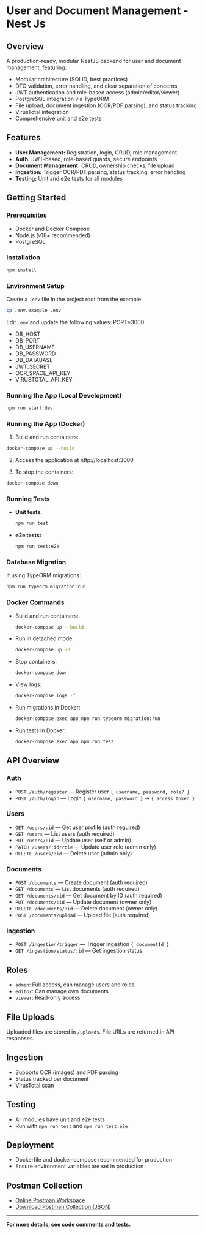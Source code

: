 # User and Document Management - Nest Js

## Overview

A production-ready, modular NestJS backend for user and document management, featuring:

- Modular architecture (SOLID, best practices)
- DTO validation, error handling, and clear separation of concerns
- JWT authentication and role-based access (admin/editor/viewer)
- PostgreSQL integration via TypeORM
- File upload, document ingestion (OCR/PDF parsing), and status tracking
- VirusTotal integration
- Comprehensive unit and e2e tests

## Features

- **User Management:** Registration, login, CRUD, role management
- **Auth:** JWT-based, role-based guards, secure endpoints
- **Document Management:** CRUD, ownership checks, file upload
- **Ingestion:** Trigger OCR/PDF parsing, status tracking, error handling
- **Testing:** Unit and e2e tests for all modules

## Getting Started

### Prerequisites

- Docker and Docker Compose
- Node.js (v18+ recommended)
- PostgreSQL

### Installation

```sh
npm install
```

### Environment Setup

Create a `.env` file in the project root from the example:

```sh
cp .env.example .env
```

Edit `.env` and update the following values:
PORT=3000

- DB_HOST
- DB_PORT
- DB_USERNAME
- DB_PASSWORD
- DB_DATABASE
- JWT_SECRET
- OCR_SPACE_API_KEY
- VIRUSTOTAL_API_KEY

### Running the App (Local Development)

```sh
npm run start:dev
```

### Running the App (Docker)

1. Build and run containers:
```sh
docker-compose up --build
```

2. Access the application at http://localhost:3000

3. To stop the containers:
```sh
docker-compose down
```

### Running Tests

- **Unit tests:**
  ```sh
  npm run test
  ```
- **e2e tests:**
  ```sh
  npm run test:e2e
  ```

### Database Migration

If using TypeORM migrations:

```sh
npm run typeorm migration:run
```

### Docker Commands

- Build and run containers:
  ```sh
  docker-compose up --build
  ```
- Run in detached mode:
  ```sh
  docker-compose up -d
  ```
- Stop containers:
  ```sh
  docker-compose down
  ```
- View logs:
  ```sh
  docker-compose logs -f
  ```
- Run migrations in Docker:
  ```sh
  docker-compose exec app npm run typeorm migration:run
  ```
- Run tests in Docker:
  ```sh
  docker-compose exec app npm run test
  ```

## API Overview

### Auth

- `POST /auth/register` — Register user `{ username, password, role? }`
- `POST /auth/login` — Login `{ username, password }` → `{ access_token }`

### Users

- `GET /users/:id` — Get user profile (auth required)
- `GET /users` — List users (auth required)
- `PUT /users/:id` — Update user (self or admin)
- `PATCH /users/:id/role` — Update user role (admin only)
- `DELETE /users/:id` — Delete user (admin only)

### Documents

- `POST /documents` — Create document (auth required)
- `GET /documents` — List documents (auth required)
- `GET /documents/:id` — Get document by ID (auth required)
- `PUT /documents/:id` — Update document (owner only)
- `DELETE /documents/:id` — Delete document (owner only)
- `POST /documents/upload` — Upload file (auth required)

### Ingestion

- `POST /ingestion/trigger` — Trigger ingestion `{ documentId }`
- `GET /ingestion/status/:id` — Get ingestion status

## Roles

- `admin`: Full access, can manage users and roles
- `editor`: Can manage own documents
- `viewer`: Read-only access

## File Uploads

Uploaded files are stored in `/uploads`. File URLs are returned in API responses.

## Ingestion

- Supports OCR (images) and PDF parsing
- Status tracked per document
- VirusTotal scan

## Testing

- All modules have unit and e2e tests
- Run with `npm run test` and `npm run test:e2e`

## Deployment

- Dockerfile and docker-compose recommended for production
- Ensure environment variables are set in production

## Postman Collection

- [Online Postman Workspace](https://postman.co/workspace/My-Workspace~392b206e-087a-4088-8de3-b885ca4343fa/collection/27063930-dd3c579f-c9ed-4d72-bdbc-ae6578ad841e?action=share&creator=27063930&active-environment=27063930-e072c2cc-0bbd-48d5-9a93-8cc1f0aa9ecd)
- [Download Postman Collection (JSON)](./postman_collection.json)

---

**For more details, see code comments and tests.**
